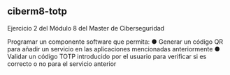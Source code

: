 ## ciberm8-totp

Ejercicio 2 del Módulo 8 del Master de Ciberseguridad

Programar un componente software que permita:
●     Generar un código QR para añadir un servicio en las aplicaciones mencionadas anteriormente
●     Validar un código TOTP introducido por el usuario para verificar si es correcto o no para el servicio anterior